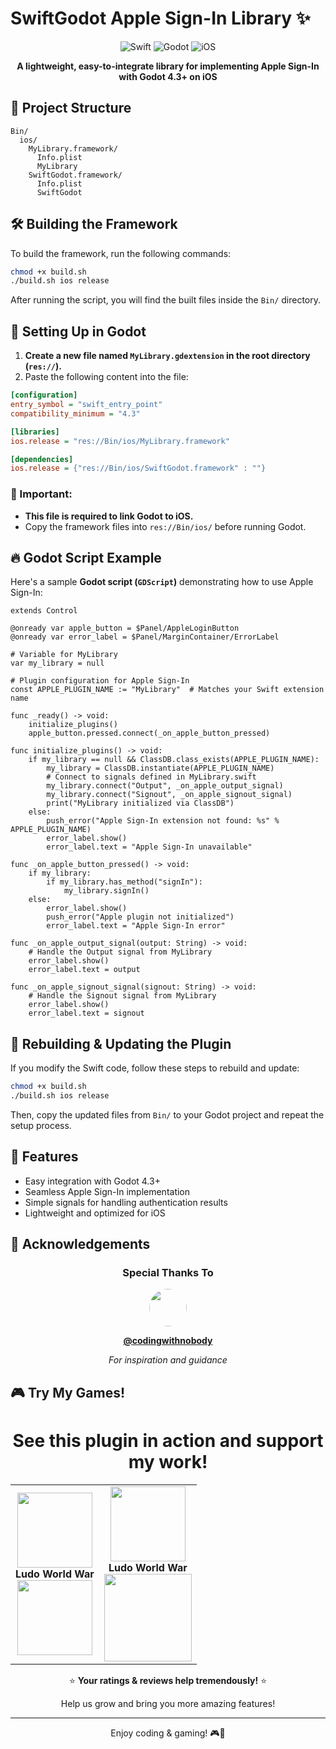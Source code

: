 # SwiftGodot Apple Sign-In Library ✨

<div align="center">
  
  ![Swift](https://img.shields.io/badge/Swift-FA7343?style=for-the-badge&logo=swift&logoColor=white)
  ![Godot](https://img.shields.io/badge/Godot-478CBF?style=for-the-badge&logo=GodotEngine&logoColor=white)
  ![iOS](https://img.shields.io/badge/iOS-000000?style=for-the-badge&logo=ios&logoColor=white)
  
  **A lightweight, easy-to-integrate library for implementing Apple Sign-In with Godot 4.3+ on iOS**
</div>



## 📂 Project Structure

```
Bin/
  ios/
    MyLibrary.framework/
      Info.plist
      MyLibrary
    SwiftGodot.framework/
      Info.plist
      SwiftGodot
```

## 🛠️ Building the Framework

To build the framework, run the following commands:

```sh
chmod +x build.sh
./build.sh ios release
```

After running the script, you will find the built files inside the `Bin/` directory.

## 🔗 Setting Up in Godot

1. **Create a new file named `MyLibrary.gdextension` in the root directory (`res://`).**
2. Paste the following content into the file:

```ini
[configuration]
entry_symbol = "swift_entry_point"
compatibility_minimum = "4.3"

[libraries]
ios.release = "res://Bin/ios/MyLibrary.framework"

[dependencies]
ios.release = {"res://Bin/ios/SwiftGodot.framework" : ""}
```

### 📌 Important:
- **This file is required to link Godot to iOS.**
- Copy the framework files into `res://Bin/ios/` before running Godot.

## 🔥 Godot Script Example

Here's a sample **Godot script (`GDScript`)** demonstrating how to use Apple Sign-In:

```gdscript
extends Control

@onready var apple_button = $Panel/AppleLoginButton
@onready var error_label = $Panel/MarginContainer/ErrorLabel

# Variable for MyLibrary
var my_library = null

# Plugin configuration for Apple Sign-In
const APPLE_PLUGIN_NAME := "MyLibrary"  # Matches your Swift extension name

func _ready() -> void:
    initialize_plugins()
    apple_button.pressed.connect(_on_apple_button_pressed)

func initialize_plugins() -> void:
    if my_library == null && ClassDB.class_exists(APPLE_PLUGIN_NAME):
        my_library = ClassDB.instantiate(APPLE_PLUGIN_NAME)
        # Connect to signals defined in MyLibrary.swift
        my_library.connect("Output", _on_apple_output_signal)
        my_library.connect("Signout", _on_apple_signout_signal)
        print("MyLibrary initialized via ClassDB")
    else:
        push_error("Apple Sign-In extension not found: %s" % APPLE_PLUGIN_NAME)
        error_label.show()
        error_label.text = "Apple Sign-In unavailable"

func _on_apple_button_pressed() -> void:
    if my_library:
        if my_library.has_method("signIn"):
            my_library.signIn()
    else:
        error_label.show()
        push_error("Apple plugin not initialized")
        error_label.text = "Apple Sign-In error"

func _on_apple_output_signal(output: String) -> void:
    # Handle the Output signal from MyLibrary
    error_label.show()
    error_label.text = output

func _on_apple_signout_signal(signout: String) -> void:
    # Handle the Signout signal from MyLibrary
    error_label.show()
    error_label.text = signout
```

## 🔄 Rebuilding & Updating the Plugin

If you modify the Swift code, follow these steps to rebuild and update:

```sh
chmod +x build.sh
./build.sh ios release
```

Then, copy the updated files from `Bin/` to your Godot project and repeat the setup process.

## 🌟 Features

- Easy integration with Godot 4.3+
- Seamless Apple Sign-In implementation
- Simple signals for handling authentication results
- Lightweight and optimized for iOS

## 🙌 Acknowledgements

<div align="center">
  
  ### Special Thanks To
  
  [<img src="https://yt3.ggpht.com/ytc/placeholder" width="60" style="border-radius:50%">](https://www.youtube.com/@codingwithnobody)
  
  **[@codingwithnobody](https://www.youtube.com/@codingwithnobody)**
  
  *For inspiration and guidance*
</div>

## 🎮 Try My Games!

<div align="center">
  <h1>See this plugin in action and support my work!</h1>
  
  <table>
    <tr>
      <td align="center">
        <img src="https://play-lh.googleusercontent.com/l-usbpBq0OuurA1e9FJSlnnVVa1HQpcUCMv_RlM63zk7jGUvXRC10Z9hDuqA83DTU6A=w240-h480-rw" width="120" height="120"><br>
        <b>Ludo World War</b><br>
        <a href="https://apps.apple.com/np/app/ludo-app-gold/id6504749605">
          <img src="https://developer.apple.com/app-store/marketing/guidelines/images/badge-download-on-the-app-store.svg" width="120">
        </a>
      </td>
      <td align="center">
        <img src="https://play-lh.googleusercontent.com/l-usbpBq0OuurA1e9FJSlnnVVa1HQpcUCMv_RlM63zk7jGUvXRC10Z9hDuqA83DTU6A=w240-h480-rw" width="120" height="120)" width="120" height="120"><br>
        <b>Ludo World War</b><br>
        <a href="https://play.google.com/store/apps/details?id=com.ludosimplegame.ludo_simple">
          <img src="https://play.google.com/intl/en_us/badges/static/images/badges/en_badge_web_generic.png" width="140">
        </a>
      </td>
    </tr>
  </table>
  
  ⭐ **Your ratings & reviews help tremendously!** ⭐
  
  Help us grow and bring you more amazing features!
</div>

---

<p align="center">
  Enjoy coding & gaming! 🎮🚀
</p>
